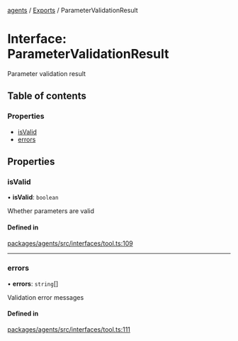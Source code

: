 <!-- 
 ⚠️  AUTO-GENERATED FILE - DO NOT EDIT MANUALLY
 This file is automatically generated by scripts/docs-generator.js
 To make changes, edit the source TypeScript files or update the generator script
-->

[agents](../../) / [Exports](../modules) / ParameterValidationResult

# Interface: ParameterValidationResult

Parameter validation result

## Table of contents

### Properties

- [isValid](ParameterValidationResult#isvalid)
- [errors](ParameterValidationResult#errors)

## Properties

### isValid

• **isValid**: `boolean`

Whether parameters are valid

#### Defined in

[packages/agents/src/interfaces/tool.ts:109](https://github.com/woojubb/robota/blob/87419dbb26faf50d7f1d60ae717fbe215743d1f6/packages/agents/src/interfaces/tool.ts#L109)

___

### errors

• **errors**: `string`[]

Validation error messages

#### Defined in

[packages/agents/src/interfaces/tool.ts:111](https://github.com/woojubb/robota/blob/87419dbb26faf50d7f1d60ae717fbe215743d1f6/packages/agents/src/interfaces/tool.ts#L111)
